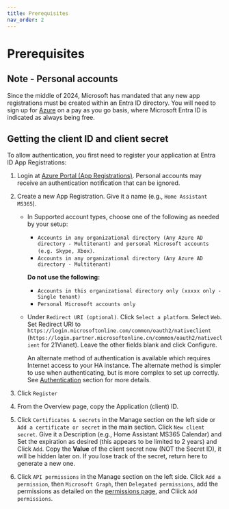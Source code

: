 ```yaml
---
title: Prerequisites
nav_order: 2
---
```


# Prerequisites

## Note - Personal accounts
Since the middle of 2024, Microsoft has mandated that any new app registrations must be created within an Entra ID directory. You will need to sign up for [Azure](https://azure.microsoft.com/en-gb/free) on a pay as you go basis, where Microsoft Entra ID is indicated as always being free.

## Getting the client ID and client secret
To allow authentication, you first need to register your application at Entra ID App Registrations:

1. Login at [Azure Portal (App Registrations)](https://portal.azure.com/#blade/Microsoft_AAD_RegisteredApps/ApplicationsListBlade). Personal accounts may receive an authentication notification that can be ignored.

2. Create a new App Registration. Give it a name (e.g., `Home Assistant MS365`). 

   - In Supported account types, choose one of the following as needed by your setup:
      * `Accounts in any organizational directory (Any Azure AD directory - Multitenant) and personal Microsoft accounts (e.g. Skype, Xbox)`.   
      * `Accounts in any organizational directory (Any Azure AD directory - Multitenant)` 

      **Do not use the following:** 
      * `Accounts in this organizational directory only (xxxxx only - Single tenant)` 
      * `Personal Microsoft accounts only`

   - Under `Redirect URI (optional)`. Click `Select a platform`. Select `Web`. Set Redirect URI to `https://login.microsoftonline.com/common/oauth2/nativeclient` (`https://login.partner.microsoftonline.cn/common/oauth2/nativeclient` for 21Vianet). Leave the other fields blank and click Configure.

      An alternate method of authentication is available which requires Internet access to your HA instance. The alternate method is simpler to use when authenticating, but is more complex to set up correctly. See [Authentication](./authentication.md) section for more details.

3. Click `Register`

4. From the Overview page, copy the Application (client) ID.

5. Click `Certificates & secrets` in the Manage section on the left side or `Add a certificate or secret` in the main section. Click `New client secret`. Give it a Description (e.g., Home Assistant MS365 Calendar) and Set the expiration as desired (this appears to be limited to 2 years) and Click `Add`. Copy the **Value** of the client secret now (NOT the Secret ID), it will be hidden later on.  If you lose track of the secret, return here to generate a new one.

6. Click `API permissions` in the Manage section on the left side. Click `Add a permission`, then `Microsoft Graph`, then `Delegated permissions`, add the permissions as detailed on the [permissions page](./permissions.md), and Cliick `Add permissions`.
